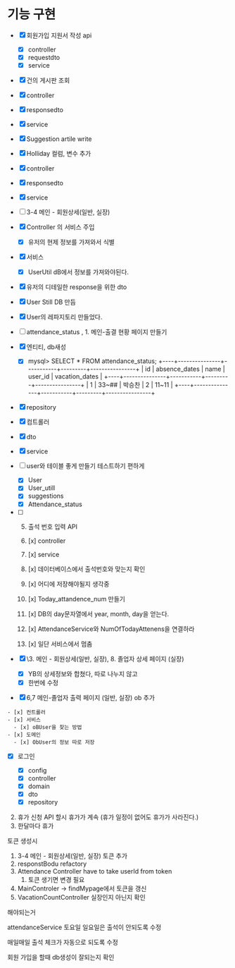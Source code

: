 # 기능 구현

- [x] 회원가입 지원서 작성 api
  - [x] controller
  - [x] requestdto
  - [x] service

- [x]  건의 게시판 조회
  - [x] controller
  - [x] responsedto
  - [x] service
  
- [x]  Suggestion artile write
  
  - [x] Holliday  컬럼, 변수 추가
  - [x] controller
  - [x] responsedto
  - [x] service
  
- [ ]   3-4 메인 - 회원상세(일반, 실장)
  
  - [x] Controller 의 서비스 주입
    - [x] 유저의 현제 정보를 가져와서 식별
  - [x] 서비스 
    - [x] UserUtil dB에서 정보를 가져와야된다.
  - [x] 유저의 디테일한 response을 위한 dto
  - [x] User Still DB 만듬
  - [x] User의 레파지토리 만들었다.
  
- [ ]  attendance_status , 1. 메인-출결 현황 페이지 만들기
  
  - [x] 엔티티, db새성
  
    - [x] mysql> SELECT * FROM attendance_status;
      +----+---------------+-----------+---------+----------------+
      | id | absence_dates | name      | user_id | vacation_dates |
      +----+---------------+-----------+---------+----------------+
      |  1 | 33~##         | 박승찬    |       2 | 11~11          |
      +----+---------------+-----------+---------+----------------+
  
  - [x] repository 
  
  - [x] 컴트롤러
  
  - [x] dto
  
  - [x] service
  
  - [ ] user와 테이블 좋게 만들기 테스트하기 편하게
  
    - [x] User
    - [x] User_utill
    - [x] suggestions
    - [x] Attendance_status
  
  - [ ] 5. 출석 번호 입력 API 
  
    6. [x] controller
  
    7. [x] service
  
      1. [x] 데이터베이스에서 출석번호와 맞는지 확인
  
      2. [x] 어디에 저장해야될지 생각중
  
      3. [x] Today_attandence_num 만들기
  
      4. [x] DB의 day문자열에서 year, month, day을 얻는다.
  
      5. [x] AttendanceService와 NumOfTodayAttenens을 연결하라
  
      6. [x] 일단 서비스에서 멈춤
  
        
  
  - [x] \3. 메인 - 회원상세(일반, 실장), 8. 졸업자 상세 페이지 (실장)
  
    - [x] YB의 상세정보와 합쳤다, 따로 나누지 않고 
    - [x] 한번에 수정
  
  - [x]  6,7 메인-졸업자 출력 페이지 (일반, 실장) ob 추가
  
    - [x] 컨트롤러
    - [x] 서비스
      - [x] oBUser을 찾는 방법
    - [x] 도메인
      - [x] ObUser의 정보 따로 저장
  
  - [x] 로그인 
  
    - [x] config
    - [x] controller
    - [x] domain
    - [x] dto
    - [x] repository

2. 휴가 신청 API 할시 휴가가 계속 (휴가 일정이 없어도 휴가가 사라진다.)
3. 한달마다 휴가 

토큰 생성시 

1.  3-4 메인 - 회원상세(일반, 실장) 토큰 추가
2. responstBodu refactory
3. Attendance Controller  have to take userId from token
   1. 토큰 생기면 변경 필요
4. MainControler -> findMypage에서 토큰을 갱신
5. VacationCountController 실장인지 아닌지 확인



해야되는거

attendanceService 토요일 일요일은 출석이 안되도록 수정

매일매일 출석 체크가 자동으로 되도록 수정

회원 가입을 할때 db생성이 잘되는지 확인
